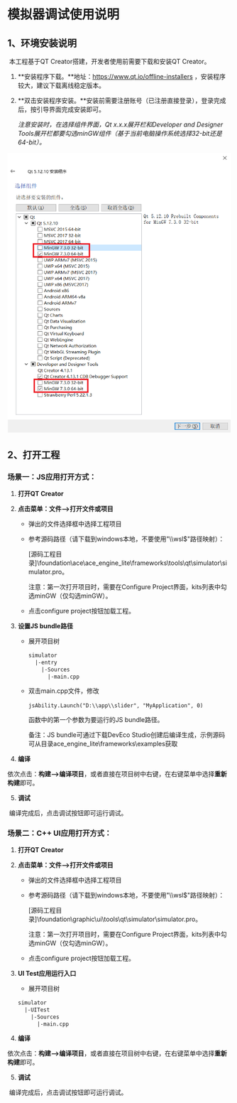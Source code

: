 # 模拟器调试使用说明



## 1、环境安装说明

​    本工程基于QT Creator搭建，开发者使用前需要下载和安装QT Creator。

1. **安装程序下载。**地址：https://www.qt.io/offline-installers ，安装程序较大，建议下载离线稳定版本。

2. **双击安装程序安装。**安装前需要注册账号（已注册直接登录），登录完成后，按引导界面完成安装即可。

   *注意安装时，在选择组件界面，Qt x.x.x展开栏和Developer and Designer Tools展开栏都要勾选minGW组件（基于当前电脑操作系统选择32-bit还是64-bit）。*



<img src="..\..\..\..\figures\MinGW-select.png" style="zoom:80%;" />



## 2、打开工程

### 场景一：JS应用打开方式：

1. **打开QT Creator**

2. **点击菜单：文件—>打开文件或项目**

   - 弹出的文件选择框中选择工程项目

   - 参考源码路径（请下载到windows本地，不要使用"\\\wsl$"路径映射）：

     [源码工程目录]\foundation\ace\ace_engine_lite\frameworks\tools\qt\simulator\simulator.pro。

     注意：第一次打开项目时，需要在Configure Project界面，kits列表中勾选minGW（仅勾选minGW）。

   - 点击configure project按钮加载工程。

3. **设置JS bundle路径**

   - 展开项目树

     ```
     simulator
       |-entry
         |-Sources
           |-main.cpp
     ```

   - 双击main.cpp文件，修改

     `jsAbility.Launch("D:\\app\\slider", "MyApplication", 0)`

     函数中的第一个参数为要运行的JS bundle路径。

     备注：JS bundle可通过下载DevEco Studio创建后编译生成，示例源码可从目录ace_engine_lite\frameworks\examples获取

4. **编译**

​    依次点击：**构建—>编译项目**，或者直接在项目树中右键，在右键菜单中选择**重新构建**即可。

5. **调试**

​    编译完成后，点击调试按钮即可运行调试。



### 场景二：C++ UI应用打开方式：

1. **打开QT Creator**

2. **点击菜单：文件—>打开文件或项目**

   - 弹出的文件选择框中选择工程项目

   - 参考源码路径（请下载到windows本地，不要使用"\\\wsl$"路径映射）：

     [源码工程目录]\foundation\graphic\ui\tools\qt\simulator\simulator.pro。

     注意：第一次打开项目时，需要在Configure Project界面，kits列表中勾选minGW（仅勾选minGW）。

   - 点击configure project按钮加载工程。

3. **UI Test应用运行入口**

   - 展开项目树

   ```
   simulator
     |-UITest
       |-Sources
         |-main.cpp
   ```

4. **编译**

​    依次点击：**构建—>编译项目**，或者直接在项目树中右键，在右键菜单中选择**重新构建**即可。

5. **调试**

​    编译完成后，点击调试按钮即可运行调试。

